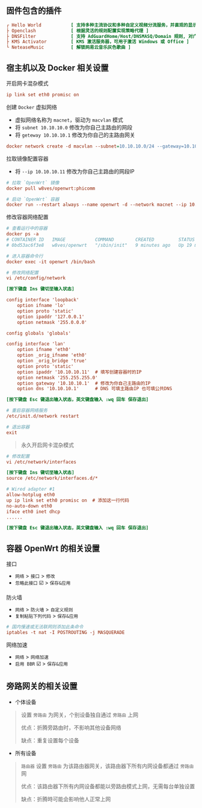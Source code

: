 
## 固件包含的插件
```ini
┌ Hello World           [ 支持多种主流协议和多种自定义视频分流服务，并直观的显示节点信息 ]  
├ Openclash             [ 根据灵活的规则配置实现策略代理 ]
├ DNSFilter             [ 支持 AdGuardHome/Host/DNSMASQ/Domain 规则, 对广告进行过滤 ]
├ KMS Activator         [ KMS 激活服务器，可用于激活 Windows 或 Office ]  
└ NeteaseMusic          [ 解锁网易云音乐灰色歌曲 ]
```




## 宿主机以及 Docker 相关设置
开启网卡混杂模式
```ini
ip link set eth0 promisc on
```
创建 `Docker` 虚拟网络  

- 虚拟网络名称为 `macnet`，驱动为 `macvlan` 模式  
- 将 `subnet 10.10.10.0`  修改为你自己主路由的网段  
- 将 `geteway 10.10.10.1` 修改为你自己的主路由网关
```ini
docker network create -d macvlan --subnet=10.10.10.0/24 --gateway=10.10.10.1 -o parent=eth0 macnet
```

拉取镜像配置容器
- 将 `--ip 10.10.10.11` 修改为你自己主路由的网段IP
```ini
# 拉取 `OpenWrt` 镜像
docker pull w8ves/openwrt:phicomm

# 启动 `OpenWrt` 容器
docker run --restart always --name openwrt -d --network macnet --ip 10.10.10.11 --privileged w8ves/openwrt:phicomm /sbin/init
```

修改容器网络配置
```ini
# 查看运行中的容器
docker ps -a
# CONTAINER ID   IMAGE           COMMAND        CREATED         STATUS        PORTS     NAMES
# 0bd53ac6f3e8   w8ves/openwrt   "/sbin/init"   9 minutes ago   Up 19 minutes           openwrt

# 进入容器命令行
docker exec -it openwrt /bin/bash

# 修改网络配置
vi /etc/config/network
```
```ini
[按下键盘 Ins 键切至输入状态]

config interface 'loopback'
	option ifname 'lo'
	option proto 'static'
	option ipaddr '127.0.0.1'
	option netmask '255.0.0.0'

config globals 'globals'

config interface 'lan'
	option ifname 'eth0'
	option _orig_ifname 'eth0'
	option _orig_bridge 'true'
	option proto 'static'
	option ipaddr '10.10.10.11'  # 填写创建容器时的IP
	option netmask '255.255.255.0'
	option gateway '10.10.10.1'  # 修改为你自己主路由的IP
	option dns '10.10.10.1'      # DNS 可填主路由IP 也可填公共DNS

[按下键盘 Esc 键退出输入状态，英文键盘输入 :wq 回车 保存退出]
```
```ini
# 重启容器网络服务
/etc/init.d/network restart

# 退出容器
exit
```

> 永久开启网卡混杂模式
```ini
# 修改配置
vi /etc/network/interfaces
```
```ini
[按下键盘 Ins 键切至输入状态]
source /etc/network/interfaces.d/*

# Wired adapter #1
allow-hotplug eth0
up ip link set eth0 promisc on  # 添加这一行代码
no-auto-down eth0
iface eth0 inet dhcp
......

[按下键盘 Esc 键退出输入状态，英文键盘输入 :wq 回车 保存退出]
```

## 容器 OpenWrt 的相关设置

接口

- `网络` > `接口` > `修改`  
- `忽略此接口` ☑️ > `保存&应用` 

防火墙
- `网络` > `防火墙` > `自定义规则`  
- `复制粘贴下列代码` > `保存&应用` 
```ini
# 国内慢速或无法联网则添加此条命令
iptables -t nat -I POSTROUTING -j MASQUERADE
```

网络加速
- `网络` > `网络加速`  
- `启用 BBR` ☑️ > `保存&应用` 


## 旁路网关的相关设置

- 个体设备 

> 设置 `旁路由` 为网关，个别设备独自通过 `旁路由` 上网
> 
> 优点：折腾旁路由时，不影响其他设备网络  
> 
> 缺点：重复设置每个设备  

- 所有设备 

>  `路由器` 设置 `旁路由` 为该路由器网关，该路由器下所有内网设备都通过 `旁路由` 网
> 
> 优点：该路由器下所有内网设备都能以旁路由模式上网，无需每台单独设置
> 
> 缺点：折腾時可能会影响他人正常上网
